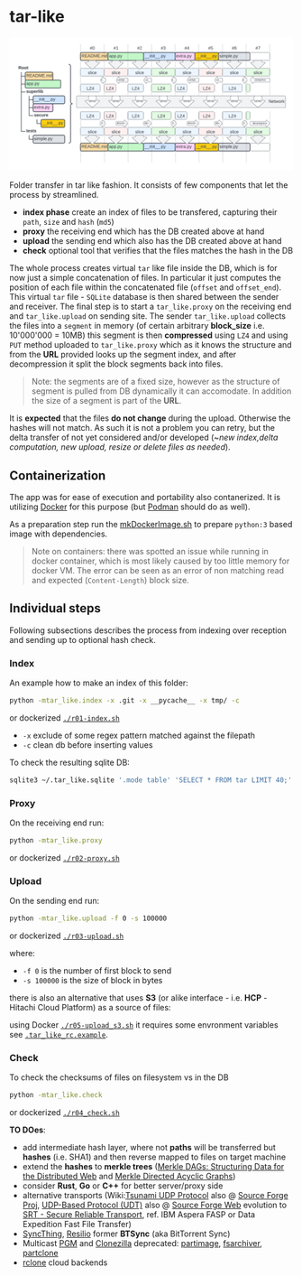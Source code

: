 # tar-like

![Tar Like Diagram](docs/imgs/tar-like.png)

Folder transfer in tar like fashion. It consists of few components that let the process by streamlined.

* __index phase__ create an index of files to be transfered, capturing their `path`, `size` and `hash` (`md5`)
* __proxy__ the receiving end which has the DB created above at hand
* __upload__ the sending end  which also has the DB created above at hand
* __check__ optional tool that verifies that the files matches the hash in the DB

The whole process creates virtual `tar` like file inside the DB, which is for now just a simple concatenation of files.
In particular it just computes the position of each file within the concatenated file (`offset` and `offset_end`).
This virtual `tar` file - `SQLite` database is then shared between the sender and receiver.
The final step is to start a `tar_like.proxy` on the receiving end and `tar_like.upload` on sending site.
The sender `tar_like.upload` collects the files into a `segment` in memory (of certain arbitrary __block_size__ i.e. 10'000'000 = 10MB)
this segment is then __compressed__ using `LZ4` and using `PUT` method uploaded to `tar_like.proxy` which as it knows the
structure and from the __URL__ provided looks up the segment index, and after decompression it split the block segments back into files.

> Note: the segments are of a fixed size, however as the structure of segment is pulled from DB dynamically it can accomodate. 
> In addition the size of a segment is part of the __URL__.

It is __expected__ that the files __do not change__ during the upload. Otherwise the hashes will not match. As such it is not a problem you can retry, but the delta transfer of not yet considered and/or developed (~_new index,delta computation, new upload, resize or delete files as needed_).

## Containerization

The app was for ease of execution and portability also contanerized. It is utilizing [Docker](https://www.docker.com/) for this purpose (but [Podman](https://podman.io/) should do as well).

As a preparation step run the [mkDockerImage.sh](mkDockerImage.sh) to prepare `python:3` based image with dependencies.

> Note on containers: there was spotted an issue while running in docker container, which is most likely caused by too little memory for docker VM. The error can be seen as an error of non matching read and expected (`Content-Length`) block size.
## Individual steps

Following subsections describes the process from indexing over reception and sending up to optional hash check.
### Index

An example how to make an index of this folder:

```bash
python -mtar_like.index -x .git -x __pycache__ -x tmp/ -c
```

or dockerized [`./r01-index.sh`](r01-index.sh)


* `-x` exclude of some regex pattern matched against the filepath
* `-c` clean db before inserting values

To check the resulting sqlite DB:

```bash
sqlite3 ~/.tar_like.sqlite '.mode table' 'SELECT * FROM tar LIMIT 40;'
```

### Proxy

On the receiving end run:

```bash
python -mtar_like.proxy
```

or dockerized [`./r02-proxy.sh`](r02-proxy.sh)

### Upload

On the sending end run:

```bash
python -mtar_like.upload -f 0 -s 100000
```

or dockerized [`./r03-upload.sh`](r03-upload.sh)

where:

* `-f 0` is the number of first block to send
* `-s 100000` is the size of block in bytes

there is also an alternative that uses __S3__ (or alike interface - i.e. __HCP__ - Hitachi Cloud Platform) as a source of files:

using Docker [`./r05-upload_s3.sh`](r05-upload_s3.sh) it requires some envronment variables see [`.tar_like_rc.example`](.tar_like_rc.example).


### Check

To check the checksums of files on filesystem vs in the DB

```bash
python -mtar_like.check
```

or dockerized [`./r04_check.sh`](r04_check.sh)

__TO DOes__:

* add intermediate hash layer, where not __paths__ will be transferred but __hashes__ (i.e. SHA1) and then reverse mapped to files on target machine
* extend the __hashes__ to __merkle trees__ ([Merkle DAGs: Structuring Data for the Distributed Web](https://proto.school/merkle-dags) and [Merkle Directed Acyclic Graphs](https://docs.ipfs.io/concepts/merkle-dag/#merkle-directed-acyclic-graphs-dags))
* consider __Rust__, __Go__ or __C++__ for better server/proxy side
* alternative transports (Wiki:[Tsunami UDP Protocol](https://en.wikipedia.org/wiki/Tsunami_UDP_Protocol) also @ [Source Forge Proj](https://sourceforge.net/projects/tsunami-udp/), [UDP-Based Protocol (UDT)](https://www.haivision.com/resources/streaming-video-definitions/udp-based-protocol-udt/) also @ [Source Forge Web](https://udt.sourceforge.io/) evolution to [SRT - Secure Reliable Transport](https://www.haivision.com/products/srt-secure-reliable-transport/), ref. IBM Aspera FASP or Data Expedition Fast File Transfer)
* [SyncThing](https://syncthing.net/), [Resilio](https://www.resilio.com/) former __BTSync__ (aka BitTorrent Sync)
* Multicast [PGM](https://en.wikipedia.org/wiki/Pragmatic_General_Multicast) and [Clonezilla](https://clonezilla.org/show-live-doc-content.php?topic=clonezilla-live/doc/11_lite_server) deprecated: [partimage](https://www.partimage.org/), [fsarchiver](https://www.fsarchiver.org/), [partclone](https://partclone.org/)
* [rclone](https://en.wikipedia.org/wiki/Rclone) cloud backends
